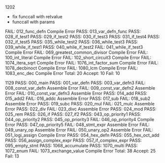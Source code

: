 1202
- fix funccall with retvalue
- funccall with params

FAIL: 012_func_defn     Compile Error
PASS: 013_var_defn_func
PASS: 028_if_test1
PASS: 029_if_test2
PASS: 030_if_test3
PASS: 031_if_test4
PASS: 032_if_test5
PASS: 035_while_test2
PASS: 036_while_test3
PASS: 039_while_if_test1
PASS: 040_while_if_test2
FAIL: 041_while_if_test3        Compile Error
FAIL: 069_greatest_common_divisor       Compile Error
FAIL: 100_int_literal   Compile Error
FAIL: 102_short_circuit3        Compile Error
FAIL: 1074_itera_sqrt   Compile Error
FAIL: 1076_int_factor_sum       Compile Error
FAIL: 1078_decbinoct    Compile Error
FAIL: 1080_lcm  Compile Error
FAIL: 1083_enc_dec      Compile Error
Total: 20       Accept: 10      Fail: 10

1129
PASS: 000_main
PASS: 001_var_defn
PASS: 003_var_defn3
FAIL: 008_const_var_defn        Assemble Error
FAIL: 009_const_var_defn2       Assemble Error
FAIL: 010_const_var_defn3       Assemble Error
PASS: 014_add
PASS: 015_add2
FAIL: 016_addc  Assemble Error
PASS: 017_sub
FAIL: 018_sub2  Assemble Error
PASS: 019_subc
PASS: 020_mul
FAIL: 021_mulc  Assemble Error
PASS: 022_div
FAIL: 023_divc  Assemble Error
PASS: 024_mod
PASS: 025_rem
PASS: 026_if
PASS: 027_if2
PASS: 043_op_priority1
PASS: 044_op_priority2
PASS: 045_op_priority3
FAIL: 046_op_priority4  Compile Error
PASS: 047_op_priority5
FAIL: 048_stmt_expr     Assemble Error
FAIL: 049_unary_op      Assemble Error
FAIL: 050_unary_op2     Assemble Error
FAIL: 051_logi_assign   Compile Error
PASS: 054_hex_defn
PASS: 055_hex_oct_add
PASS: 056_assign_complex_expr
PASS: 057_if_complex_expr
PASS: 095_empty_stmt
PASS: 1068_accumulate
PASS: 1070_multi
PASS: 1072_enum
FAIL: 1073_exchange_value       Compile Error
Total: 38       Accept: 25      Fail: 13